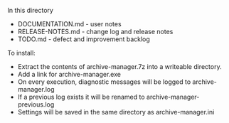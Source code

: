 In this directory

- DOCUMENTATION.md - user notes
- RELEASE-NOTES.md - change log and release notes
- TODO.md - defect and improvement backlog

To install:

- Extract the contents of archive-manager.7z into a writeable directory.
- Add a link for archive-manager.exe
- On every execution, diagnostic messages will be logged to archive-manager.log
- If a previous log exists it will be renamed to archive-manager-previous.log
- Settings will be saved in the same directory as archive-manager.ini
